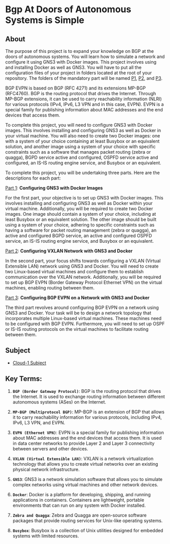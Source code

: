 # Bgp At Doors of Autonomous Systems is Simple

## About

The purpose of this project is to expand your knowledge on BGP at the doors of autonomous systems. You will learn how to simulate a network and configure it using GNS3 with Docker images. This project involves using and installing Docker as well as GNS3. You will have to put all the configuration files of your project in folders located at the root of your repository. The folders of the mandatory part will be named [P1](/P1), [P2](/P2/), and [P3](/P3/). 

BGP EVPN is based on BGP (RFC 4271) and its extensions MP-BGP (RFC4760). BGP is the routing protocol that drives the Internet. Through MP-BGP extensions, it can be used to carry reachability information (NLRI) for various protocols (IPv4, IPv6, L3 VPN and in this case, EVPN). EVPN is a special family for publishing information about MAC addresses and the end devices that access them.

To complete this project, you will need to configure GNS3 with Docker images. This involves installing and configuring GNS3 as well as Docker in your virtual machine. You will also need to create two Docker images: one with a system of your choice containing at least Busybox or an equivalent solution, and another image using a system of your choice with specific constraints such as a software that manages packet routing (zebra or quagga), BGPD service active and configured, OSPFD service active and configured, an IS-IS routing engine service, and Busybox or an equivalent.

To complete this project, you will be undertaking three parts. Here are the descriptions for each part:

[Part 1](/P1): **Configuring GNS3 with Docker Images**

For the first part, your objective is to set up GNS3 with Docker images. This involves installing and configuring GNS3 as well as Docker within your virtual machine. Additionally, you will be required to create two Docker images. One image should contain a system of your choice, including at least Busybox or an equivalent solution. The other image should be built using a system of your choice, adhering to specific constraints such as having a software for packet routing management (zebra or quagga), an active and configured BGPD service, an active and configured OSPFD service, an IS-IS routing engine service, and Busybox or an equivalent.

[Part 2](/P2): **Configuring VXLAN Network with GNS3 and Docker**

In the second part, your focus shifts towards configuring a VXLAN (Virtual Extensible LAN) network using GNS3 and Docker. You will need to create two Linux-based virtual machines and configure them to establish communication over the VXLAN network. Additionally, you will be required to set up BGP EVPN (Border Gateway Protocol Ethernet VPN) on the virtual machines, enabling routing between them.

[Part 3](/P3): **Configuring BGP EVPN on a Network with GNS3 and Docker**

The third part revolves around configuring BGP EVPN on a network using GNS3 and Docker. Your task will be to design a network topology that incorporates multiple Linux-based virtual machines. These machines need to be configured with BGP EVPN. Furthermore, you will need to set up OSPF or IS-IS routing protocols on the virtual machines to facilitate routing between them.

## Subject

+ [Cloud-1 Subject](/BGP_subject.pdf)

## Key Terms:

1. **`BGP (Border Gateway Protocol)`**: BGP is the routing protocol that drives the Internet. It is used to exchange routing information between different autonomous systems (ASes) on the Internet.

2. **`MP-BGP (Multiprotocol BGP)`**: MP-BGP is an extension of BGP that allows it to carry reachability information for various protocols, including IPv4, IPv6, L3 VPN, and EVPN.

3. **`EVPN (Ethernet VPN)`**: EVPN is a special family for publishing information about MAC addresses and the end devices that access them. It is used in data center networks to provide Layer 2 and Layer 3 connectivity between servers and other devices.

4. **`VXLAN (Virtual Extensible LAN)`**: VXLAN is a network virtualization technology that allows you to create virtual networks over an existing physical network infrastructure.

5. **`GNS3`**: GNS3 is a network simulation software that allows you to simulate complex networks using virtual machines and other network devices.

6. **`Docker`**: Docker is a platform for developing, shipping, and running applications in containers. Containers are lightweight, portable environments that can run on any system with Docker installed.

7. **`Zebra and Quagga`**: Zebra and Quagga are open-source software packages that provide routing services for Unix-like operating systems.

8. **`Busybox`**: Busybox is a collection of Unix utilities designed for embedded systems with limited resources.
